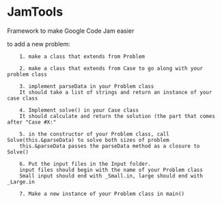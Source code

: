 # JamTools
Framework to make Google Code Jam easier

to add a new problem:

        1. make a class that extends from Problem

        2. make a class that extends from Case to go along with your problem class

        3. implement parseData in your Problem class
        It should take a list of strings and return an instance of your case class

        4. Implement solve() in your Case class
        It should calculate and return the solution (the part that comes after "Case #X:"

        5. in the constructor of your Problem class, call Solve(this.&parseData) to solve both sizes of problem
        this.&parseData passes the parseData method as a closure to Solve()

        6. Put the input files in the Input folder.
        input files should begin with the name of your Problem class
        Small input should end with _Small.in, large should end with _Large.in

        7. Make a new instance of your Problem class in main()
